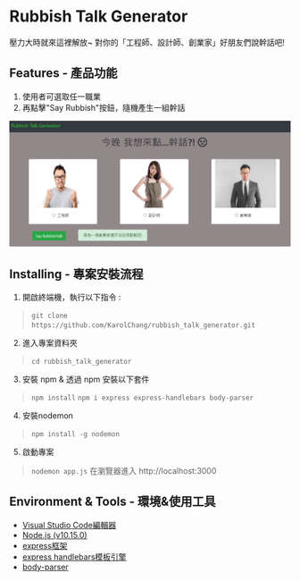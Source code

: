 # Rubbish Talk Generator
壓力大時就來這裡解放~
對你的「工程師、設計師、創業家」好朋友們說幹話吧!


## Features - 產品功能
1. 使用者可選取任一職業
2. 再點擊"Say Rubbish"按鈕，隨機產生一組幹話


![](rubbish_talk_generator.png)

## Installing - 專案安裝流程
1. 開啟終端機，執行以下指令 :
> `git clone https://github.com/KarolChang/rubbish_talk_generator.git`

2. 進入專案資料夾
> `cd rubbish_talk_generator`

3. 安裝 npm & 透過 npm 安裝以下套件
> `npm install`
> `npm i express express-handlebars body-parser`

4. 安裝nodemon
> `npm install -g nodemon`

5. 啟動專案
> `nodemon app.js`
> 在瀏覽器進入 http://localhost:3000

## Environment & Tools - 環境&使用工具
* [Visual Studio Code編輯器](https://code.visualstudio.com/)
* [Node.js (v10.15.0)](https://nodejs.org/en/)
* [express框架](https://www.npmjs.com/package/express)
* [express handlebars模板引擎](https://www.npmjs.com/package/express-handlebars)
* [body-parser](https://www.npmjs.com/package/body-parser)

